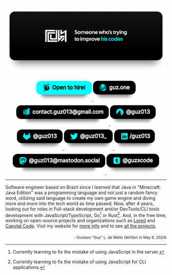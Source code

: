 <div>
    <div align="center">
        <a href="https://guz.one/code">
            <img src="./static/profile-banner.svg" width="1000"/>
        </a>
    </div>
    <div align="center">
        <p>
            <a href="mailto:contact.guz013@gmail.com?subject=Job opportunity">
                <img src="./static/job-badge.svg"/>
            </a>
            <span> </span>
            <a href="https://guz.one">
                <img src="./static/website-badge.svg"/>
            </a>
            <span> </span>
            <a href="mailto:contact.guz013@gmail.com?subject=GitHub profile&body=Nice profile btw!">
                <img src="./static/email-badge.svg"/>
            </a>
            <span> </span>
            <a href="https://codeberg.com/Guz013">
                <img src="./static/codeberg-badge.svg"/>
            </a>
            <span> </span>
            <a href="https://gitlab.com/Guz013">
                <img src="./static/gitlab-badge.svg"/>
            </a>
            <span> </span>
            <a href="https://twitter.com/guz013_">
                <img src="./static/twitter-badge.svg"/>
            </a>
            <span> </span>
            <a href="https://linkedin.com/in/guz013_">
                <img src="./static/linkedin-badge.svg"/>
            </a>
            <span> </span>
            <a href="https://mastodon.social/@guz013">
                <img src="./static/mastodon-badge.svg"/>
            </a>
            <span> </span>
            <a href="https://guzscode.tmumblr.com">
                <img src="./static/tumblr-badge.svg"/>
            </a>
        </p>
    </div>
</div>

---

Software engineer based on Brazil since I learned that Java in "Minecraft: Java
Edition" was a programming language and not just a random fancy word, utilizing
said language to create my own game engine and diving more and more into the
tech world as time passed. Now, after 4 years, looking out for roles in
Full-stack development and/or DevTools/CLI tools development with
JavaScript/TypeScript, Go[^1] or Rust[^2]. And, in the free time, working on
open-source projects and organizations such as
[Lored](https://github.com/LoredDev) and [Capytal
Code](https://github.com/capytalcode). Visit my website for [more
info](https://guz.one/about) and to see [all the
projects](https://guz.one/projects).

<p align="right"><sub>- Gustavo "Guz" L. de Mello (Written in May 6, 2024)</sub></p>

[^1]: Currently learning to fix the mistake of using JavaScript in the server.
[^2]: Currently learning to fix the mistake of using JavaScript for CLI applications.

